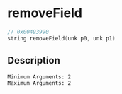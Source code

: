 # removeField
```c
// 0x00493990
string removeField(unk p0, unk p1)
```
## Description
```
Minimum Arguments: 2
Maximum Arguments: 2
```
